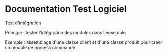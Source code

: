 # Documentation Test Logiciel

Test d'intégration

Principe : tester l'intégration des modules dans l'ensemble

Exemple : assemblage d'une classe client et d'une classe produit pour créer un module de process commande.


